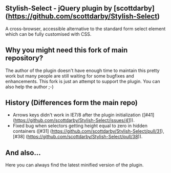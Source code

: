 Stylish-Select - jQuery plugin by [scottdarby] (https://github.com/scottdarby/Stylish-Select)
---------------------------------------------------------------------------------------------

A cross-browser, accessible alternative to the standard form select element which can be fully customised with CSS.

Why you might need this fork of main repository?
------------------------------------------------

The author of the plugin doesn't have enough time to maintain this pretty work but many people are still waiting for some bugfixes and enhancements.
This fork is just an attempt to support the plugin. You can also help the author ;-)

History (Differences form the main repo)
----------------------------------------

* Arrows keys didn't work in IE7/8 after the plugin initialization ([#41] (https://github.com/scottdarby/Stylish-Select/issues/41)).
* Fixed bug when selectors getting height equal to zero in hidden containers ([#31] (https://github.com/scottdarby/Stylish-Select/pull/31), [#38] (https://github.com/scottdarby/Stylish-Select/pull/38)).

And also...
-----------

Here you can always find the latest minified version of the plugin.